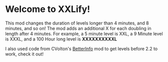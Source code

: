 # Welcome to XXLify!

This mod changes the duration of levels longer than 4 minutes, and 8 minutes, and so on!
The mod adds an additional X for each doubling in length after 4 minutes. 
For example, a 5 minute level is XXL, a 9 Minute level is XXXL, and a 100 Hour long level is **XXXXXXXXXXL**

I also used code from CVolton's  [BetterInfo](https://github.com/Cvolton/betterinfo-geode/) mod to get levels before 2.2 to work, check it out!